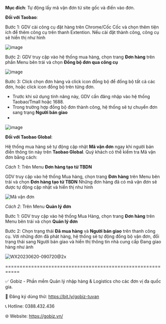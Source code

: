 **Mục đích**: Tự động lấy mã vận đơn từ site gốc và điền vào đơn.

**Đối với Taobao**:

Bước 1: GDV cài công cụ đặt hàng trên Chrome/Cốc Cốc và chọn thêm tiện ích để thêm công cụ trên thanh Extention. Nếu cài đặt thành công, công cụ sẽ hiển thị như hình

![image](https://github.com/gobizvn/gobiz-docs/assets/121548042/8cc90980-13ae-4145-a89c-b0185285d448)

Bước 2: GDV truy cập vào hệ thống mua hàng, chọn trang **Đơn hàng** trên phần Menu bên trái và chọn **Đồng bộ đơn qua công cụ**

![image](https://github.com/gobizvn/gobiz-docs/assets/121548042/31a3ad83-2f09-4788-b988-69bc2ee98645)

Bước 3: Click chọn đơn hàng và click icon đồng bộ để đồng bộ tất cả các đơn, hoặc click icon đồng bộ trên từng đơn.
- Trước khi sử dụng tính năng này, GDV cần đăng nhập vào hệ thống Taobao/Tmall hoặc 1688.
- Trong trường hợp đồng bộ đơn thành công, hệ thống sẽ tự chuyển đơn sang trạng **Người bán giao**
- 
![image](https://github.com/gobizvn/gobiz-docs/assets/121548042/917c562a-5e5d-4f43-a121-8d93e5d63d4a)

**Đối với Taobao Global**:

Hệ thống mua hàng sẽ tự động cập nhật **Mã vận đơn** ngay khi người bán điền thông tin này trên **Taobao Global**.
Quý khách có thể kiểm tra Mã vận đơn bằng cách:

*Cách 1*: Trên Menu **Đơn hàng tạo từ TBDN**

GDV truy cập vào hệ thống Mua hàng, chọn trang **Đơn hàng** trên Menu bên trái và chọn **Đơn hàng tạo từ TBDN**
Những đơn hàng đã có mã vận đơn sẽ được tự động cập nhật và hiển thị như hình

![Mã vận đơn](https://github.com/gobizvn/gobiz-docs/assets/121548042/6b8ab89e-b12b-423e-8692-04c0f4230abe)

*Cách 2*: Trên Menu **Quản lý đơn**

Bước 1: GDV truy cập vào hệ thống Mua Hàng, chọn trang **Đơn hàng** trên Menu bên trái và chọn **Quản lý đơn**

Bước 2: Chọn trạng thái **Đã mua hàng** và **Người bán giao** trên thanh công cụ. Với những đơn đã phát hàng, hệ thống sẽ tự động đồng bộ vận đơn, đổi trạng thái sang Người bán giao và hiển thị thông tin nhà cung cấp Đang giao hàng như ảnh

![WX20230620-090720@2x](https://github.com/gobizvn/gobiz-docs/assets/121548042/d72029f3-e924-45ff-9c44-6eb621b18015)


===========================================================

✅ Gobiz - Phần mềm Quản lý nhập hàng & Logistics cho các đơn vị đa quốc gia.

📌 Đăng ký dùng thử: https://bit.ly/gobiz-tuvan

📞 Hotline: 0388.432.436

🌐 Website: https://gobiz.vn/
